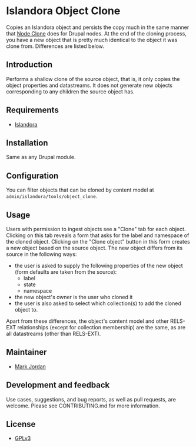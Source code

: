 # Islandora Object Clone

Copies an Islandora object and persists the copy much in the same manner that [Node Clone](https://www.drupal.org/project/node_clone) does for Drupal nodes. At the end of the cloning process, you have a new object that is pretty much identical to the object it was clone from. Differences are listed below.

## Introduction

Performs a shallow clone of the source object, that is, it only copies the object properties and datastreams. It does not generate new objects corresponding to any children the source object has.

## Requirements

* [Islandora](https://github.com/Islandora/islandora)

## Installation

Same as any Drupal module.

## Configuration

You can filter objects that can be cloned by content model at `admin/islandora/tools/object_clone`.

## Usage

Users with permission to ingest objects see a "Clone" tab for each object. Clicking on this tab reveals a form that asks for the label and namespace of the cloned object. Clicking on the "Clone object" button in this form creates a new object based on the source object. The new object differs from its source in the following ways:

* the user is asked to supply the following properties of the new object (form defaults are taken from the source):
  * label
  * state
  * namespace
* the new object's owner is the user who cloned it
* the user is also asked to select which collection(s) to add the cloned object to.

Apart from these differences, the object's content model and other RELS-EXT relationships (except for collection membership) are the same, as are all datastreams (other than RELS-EXT).

## Maintainer

* [Mark Jordan](https://github.com/mjordan)

## Development and feedback

Use cases, suggestions, and bug reports, as well as pull requests, are welcome. Please see CONTRIBUTING.md for more information.

## License

* [GPLv3](http://www.gnu.org/licenses/gpl-3.0.txt)

